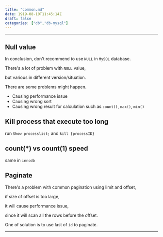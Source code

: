 ```yaml
---
title: "common.md"
date: 1919-08-10T11:45:14Z
draft: false
categories: ["db","db-mysql"]
---
```




---

## Null value

In conclusion, don't recommend to use `NULL` in `MySQL` database.

There's a lot of problem with `NULL` value,

but various in different version/situation.

There are some problems might happen.


* Causing performance issue
* Causing wrong sort
* Causing wrong result for calculation such as `count()`, `max()`, `min()`

## Kill process that execute too long

run `Show processlist;` and `kill {processID}`

## count(*) vs count(1) speed

same in `innodb`

## Paginate

There's a problem with common pagination using limit and offset,

if size of offset is too large,

it will cause performance issue,

since it will scan all the rows before the offset.

One of solution is to use last of `id` to paginate.





---

